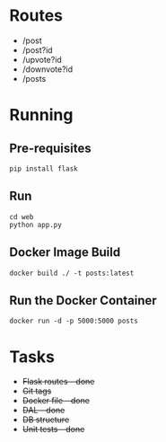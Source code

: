 # Routes

* /post
* /post?id
* /upvote?id
* /downvote?id
* /posts

# Running

## Pre-requisites

    pip install flask

## Run

    cd web
    python app.py 
    
## Docker Image Build

    docker build ./ -t posts:latest
   
## Run the Docker Container

    docker run -d -p 5000:5000 posts   
  
# Tasks

* ~~Flask routes - done~~
* ~~Git tags~~
* ~~Docker file - done~~
* ~~DAL - done~~
* ~~DB structure~~
* ~~Unit tests - done~~
  